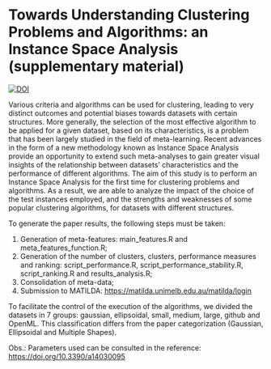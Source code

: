 # Towards Understanding Clustering Problems and Algorithms: an Instance Space Analysis (supplementary material)

<a href="https://doi.org/10.5281/zenodo.4647985"><img src="https://zenodo.org/badge/DOI/10.5281/zenodo.4647985.svg" alt="DOI"></a>

Various criteria and algorithms can be used for clustering, leading to very distinct outcomes and potential biases towards datasets with certain structures. More generally, the selection of the most effective algorithm to be applied for a given dataset, based on its characteristics, is a problem that has been largely studied in the field of meta-learning. Recent advances in the form of a new methodology known as Instance Space Analysis provide an opportunity to extend such meta-analyses to gain greater visual insights of the relationship between datasets’ characteristics and the performance of different algorithms. The aim of this study is to perform an Instance Space Analysis for the first time for clustering problems and algorithms. As a result, we are able to analyze the impact of the choice of the test instances employed, and the strengths and weaknesses of some popular clustering algorithms, for datasets with different structures. 

To generate the paper results, the following steps must be taken:

1) Generation of meta-features: main_features.R and meta_features_function.R;
2) Generation of the number of clusters, clusters, performance measures and ranking: script_performance.R, script_performance_stability.R, script_ranking.R and results_analysis.R;
3) Consolidation of meta-data;
4) Submission to MATILDA: https://matilda.unimelb.edu.au/matilda/login 

To facilitate the control of the execution of the algorithms, we divided the datasets in 7 groups: gaussian, ellipsoidal, small, medium, large, github and OpenML. This classification differs from the paper categorization (Gaussian, Ellipsoidal and Multiple Shapes).

Obs.: Parameters used can be consulted in the reference: https://doi.org/10.3390/a14030095


